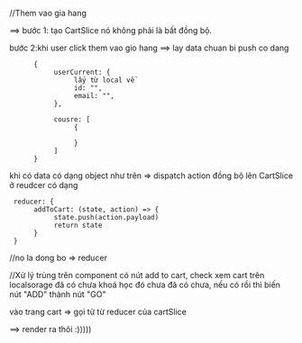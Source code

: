 //Them vao gia hang

==>
bước 1: tạo CartSlice nó không phải là bất đồng bộ.

bước 2:khi user click them vao gio hang ==> lay data chuan bi push co dang

          {
               userCurrent: {
                    lấy từ local về
                    id: "",
                    email: "",
               },

               cousre: [
                    {

                    }
               ]
          }

khi có data có dạng object như trên => dispatch action đồng bộ lên CartSlice ở reudcer có dạng

     reducer: {
          addToCart: (state, action) => {
               state.push(action.payload)
               return state
          }
     }

//no la dong bo => reducer

//Xử lý trùng
trên component có nút add to cart, check xem cart trên localsorage đã có chưa khoá học đó chưa đã có chưa, nếu có rồi thì biến nút "ADD" thành nút "GO"

vào trang cart => gọi từ từ reducer của cartSlice

==> render ra thôi :)))))
